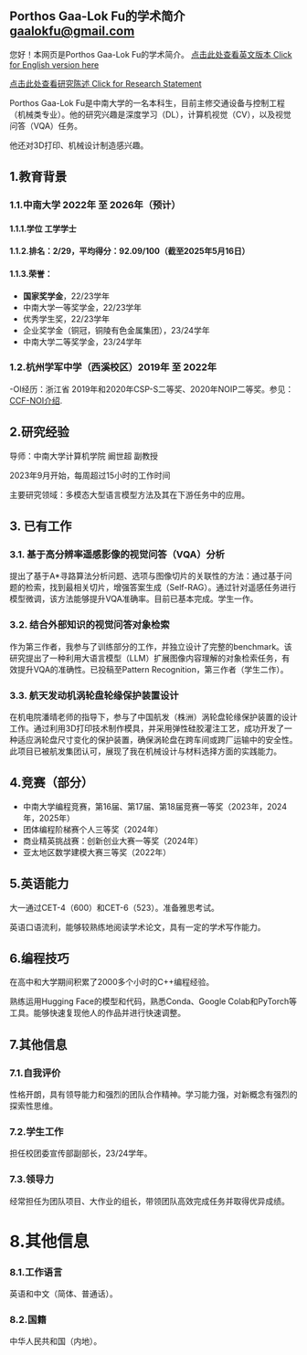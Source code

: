 ## Porthos Gaa-Lok Fu的学术简介 gaalokfu@gmail.com

您好！本网页是Porthos Gaa-Lok Fu的学术简介。 [点击此处查看英文版本 Click for English version here](https://alghaporthos.github.io/Intro_English)

[点击此处查看研究陈述 Click for Research Statement](https://alghaporthos.github.io/research_statement)

Porthos Gaa-Lok Fu是中南大学的一名本科生，目前主修交通设备与控制工程（机械类专业）。他的研究兴趣是深度学习（DL），计算机视觉（CV），以及视觉问答（VQA）任务。

他还对3D打印、机械设计制造感兴趣。

## 1.教育背景

### 1.1.中南大学 2022年 至 2026年（预计）

#### 1.1.1.学位 **工学学士**

#### 1.1.2.排名：**2/29**，平均得分：**92.09/100**（截至2025年5月16日）

#### 1.1.3.荣誉：

- **国家奖学金**，22/23学年
- 中南大学一等奖学金，22/23学年
- 优秀学生奖，22/23学年
- 企业奖学金（铜冠，铜陵有色金属集团），23/24学年
- 中南大学二等奖学金，23/24学年

### 1.2.杭州学军中学（西溪校区）2019年 至 2022年

-OI经历：浙江省 2019年和2020年CSP-S二等奖、2020年NOIP二等奖。参见：[CCF-NOI介绍](https://www.noi.cn/gynoi/jj/).

## 2.研究经验

导师：中南大学计算机学院 阚世超 副教授

2023年9月开始，每周超过15小时的工作时间

主要研究领域：多模态大型语言模型方法及其在下游任务中的应用。

## 3. 已有工作

### 3.1. 基于高分辨率遥感影像的视觉问答（VQA）分析

提出了基于A*寻路算法分析问题、选项与图像切片的关联性的方法：通过基于问题的检索，找到最相关切片，增强答案生成（Self-RAG）。通过针对遥感任务进行模型微调，该方法能够提升VQA准确率。目前已基本完成。学生一作。

### 3.2. 结合外部知识的视觉问答对象检索

作为第三作者，我参与了训练部分的工作，并独立设计了完整的benchmark。该研究提出了一种利用大语言模型（LLM）扩展图像内容理解的对象检索任务，有效提升VQA的准确性。已投稿至Pattern Recognition，第三作者（学生二作）。

### 3.3. 航天发动机涡轮盘轮缘保护装置设计

在机电院潘晴老师的指导下，参与了中国航发（株洲）涡轮盘轮缘保护装置的设计工作。通过利用3D打印技术制作模具，并采用弹性硅胶灌注工艺，成功开发了一种适应涡轮盘尺寸变化的保护装置，确保涡轮盘在跨车间或跨厂运输中的安全性。此项目已被航发集团认可，展现了我在机械设计与材料选择方面的实践能力。


## 4.竞赛（部分）
- 中南大学编程竞赛，第16届、第17届、第18届竞赛一等奖（2023年，2024年，2025年）
- 团体编程阶梯赛个人三等奖（2024年）
- 商业精英挑战赛：创新创业大赛一等奖（2024年）
- 亚太地区数学建模大赛三等奖（2022年）


## 5.英语能力

大一通过CET-4（600）和CET-6（523）。准备雅思考试。

英语口语流利，能够较熟练地阅读学术论文，具有一定的学术写作能力。

## 6.编程技巧

在高中和大学期间积累了2000多个小时的C++编程经验。

熟练运用Hugging Face的模型和代码，熟悉Conda、Google Colab和PyTorch等工具。能够快速复现他人的作品并进行快速调整。

## 7.其他信息
### 7.1.自我评价

性格开朗，具有领导能力和强烈的团队合作精神。学习能力强，对新概念有强烈的探索性思维。

### 7.2.学生工作

担任校团委宣传部副部长，23/24学年。

### 7.3.领导力

经常担任为团队项目、大作业的组长，带领团队高效完成任务并取得优异成绩。

# 8.其他信息

### 8.1.工作语言

英语和中文（简体、普通话）。

### 8.2.国籍

中华人民共和国（内地）。

